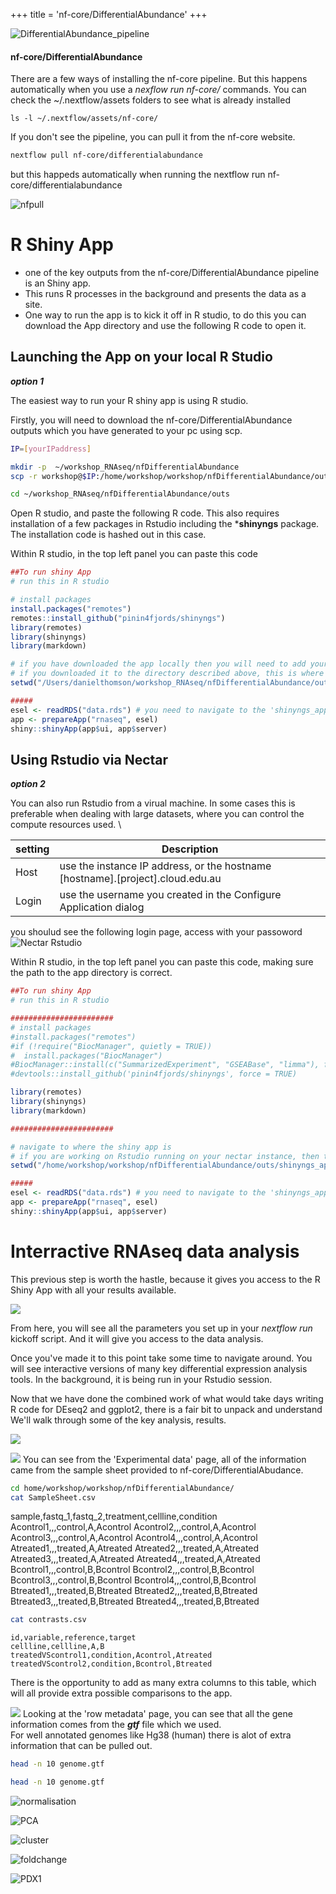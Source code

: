 +++
title = 'nf-core/DifferentialAbundance'
+++

![DifferentialAbundance_pipeline](DifferentialAbundance_pipeline.png)

#### nf-core/DifferentialAbundance

There are a few ways of installing the nf-core pipeline. But this happens automatically when you use a *nexflow run nf-core/* commands.
You can check the ~/.nextflow/assets folders to see what is already installed

```
ls -l ~/.nextflow/assets/nf-core/
```
If you don't see the pipeline, you can pull it from the nf-core website. 
```bash
nextflow pull nf-core/differentialabundance
```
but this happeds automatically when running the nextflow run nf-core/differentialabundance

![nfpull](nextflowpull.png)


# R Shiny App
- one of the key outputs from the nf-core/DifferentialAbundance pipeline is an Shiny app.
- This runs R processes in the background and presents the data as a site.
- One way to run the app is to kick it off in R studio, to do this you can download the App directory and use the following R code to open it.

## Launching the App on your local R Studio
***option 1***

The easiest way to run your R shiny app is using R studio.

Firstly, you will need to download the nf-core/DifferentialAbundance outputs which you have generated to your pc using scp.

```bash
IP=[yourIPaddress]

mkdir -p  ~/workshop_RNAseq/nfDifferentialAbundance 
scp -r workshop@$IP:/home/workshop/workshop/nfDifferentialAbundance/outs/ ~/workshop_RNAseq/nfDifferentialAbundance/

cd ~/workshop_RNAseq/nfDifferentialAbundance/outs
```
Open R studio, and paste the following R code. This also requires installation of a few packages in Rstudio including the ***shinyngs** package. The installation code is hashed out in this case.

Within R studio, in the top left panel you can paste this code
```r
##To run shiny App
# run this in R studio

# install packages
install.packages("remotes")
remotes::install_github("pinin4fjords/shinyngs")
library(remotes)
library(shinyngs)
library(markdown)

# if you have downloaded the app locally then you will need to add your path to the working directory
# if you downloaded it to the directory described above, this is where it will be  '~/workshop_RNAseq/nfDifferentialAbundance'
setwd("/Users/danielthomson/workshop_RNAseq/nfDifferentialAbundance/outs/shinyngs_app/SAGC_Workshop_RNAseq")

#####
esel <- readRDS("data.rds") # you need to navigate to the 'shinyngs_app' directory
app <- prepareApp("rnaseq", esel)
shiny::shinyApp(app$ui, app$server)
```

## Using Rstudio via Nectar
***option 2***

You can also run Rstudio from a virual machine. In some cases this is preferable when dealing with large datasets, where you can control the compute resources used. \

| setting | Description                                                                    |
|------|----------------------------------------------------------------------------------------|
|Host  |	use the instance IP address, or the hostname [hostname].[project].cloud.edu.au  |
|Login |	use the username you created in the Configure Application dialog                |


you shoulud see the following login page, access with your passoword\
![Nectar Rstudio](Nectar_Rstudio.png)


Within R studio, in the top left panel you can paste this code, making sure the path to the app directory is correct.
```r
##To run shiny App
# run this in R studio

#######################
# install packages
#install.packages("remotes")
#if (!require("BiocManager", quietly = TRUE))
#  install.packages("BiocManager")
#BiocManager::install(c("SummarizedExperiment", "GSEABase", "limma"), force = TRUE)
#devtools::install_github('pinin4fjords/shinyngs', force = TRUE)

library(remotes)
library(shinyngs)
library(markdown)

#######################

# navigate to where the shiny app is
# if you are working on Rstudio running on your nectar instance, then this should be in the 'out' directory from where you ran the nf-core/DiferentialAbundance pipeline
setwd("/home/workshop/workshop/nfDifferentialAbundance/outs/shinyngs_app/SAGC_Workshop_RNAseq/")

#####
esel <- readRDS("data.rds") # you need to navigate to the 'shinyngs_app' directory
app <- prepareApp("rnaseq", esel)
shiny::shinyApp(app$ui, app$server)
```

# Interractive RNAseq data analysis
This previous step is worth the hastle, because it gives you access to the R Shiny App with all your results available.

![](RshinyHomepage.png)

From here, you will see all the parameters you set up in your *nextflow run* kickoff script. And it will give you access to the data analysis.

Once you've made it to this point take some time to navigate around. You will see interactive versions of many key differential expression analysis tools. In the background, it is being run in your Rstudio session.

Now that we have done the combined work of what would take days writing R code for DEseq2 and ggplot2, there is a fair bit to unpack and understand \
We'll walk through some of the key analysis, results.

![](Rshiny_volcano.png)



![](RshinyExperimentalData.png)
You can see from the 'Experimental data' page, all of the information came from the sample sheet provided to nf-core/DifferentialAbudance.

```bash
cd home/workshop/workshop/nfDifferentialAbundance/
cat SampleSheet.csv 
```
sample,fastq_1,fastq_2,treatment,cellline,condition
	Acontrol1,,,control,A,Acontrol
	Acontrol2,,,control,A,Acontrol
	Acontrol3,,,control,A,Acontrol
	Acontrol4,,,control,A,Acontrol
	Atreated1,,,treated,A,Atreated
	Atreated2,,,treated,A,Atreated
	Atreated3,,,treated,A,Atreated
	Atreated4,,,treated,A,Atreated
	Bcontrol1,,,control,B,Bcontrol
	Bcontrol2,,,control,B,Bcontrol
	Bcontrol3,,,control,B,Bcontrol
	Bcontrol4,,,control,B,Bcontrol
	Btreated1,,,treated,B,Btreated
	Btreated2,,,treated,B,Btreated
	Btreated3,,,treated,B,Btreated
	Btreated4,,,treated,B,Btreated

```bash
cat contrasts.csv 
```
	id,variable,reference,target
	cellline,cellline,A,B
	treatedVScontrol1,condition,Acontrol,Atreated
	treatedVScontrol2,condition,Bcontrol,Btreated

There is the opportunity to add as many extra columns to this table, which will all provide extra possible comparisons to the app.

![](RowMetadata.png)
Looking at the 'row metadata' page, you can see that all the gene information comes from the ***gtf*** file which we used.\
For well annotated genomes like Hg38 (human) there is alot of extra information that can be pulled out.
```bash
head -n 10 genome.gtf
```

```bash
head -n 10 genome.gtf
```


![normalisation](normalisation.png)


![PCA](PCA.png)

![cluster](heirachicalclustering.png)

![foldchange](foldchange.png)

![PDX1](PDX1.png)
